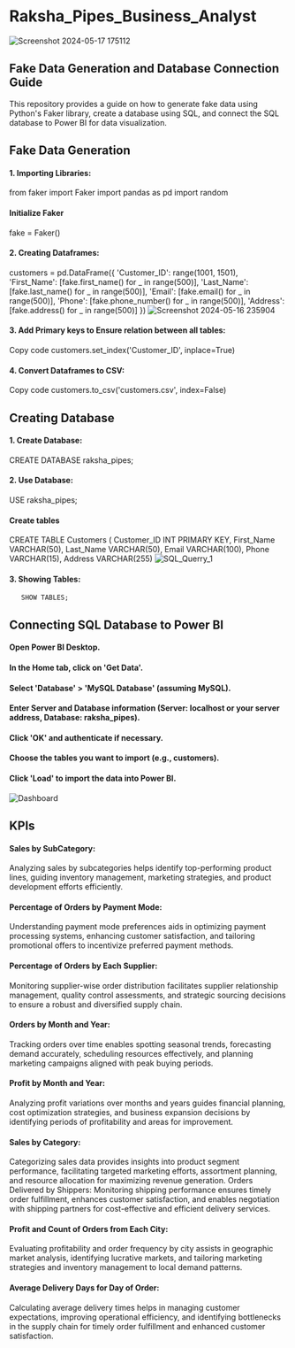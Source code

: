# Raksha_Pipes_Business_Analyst

![Screenshot 2024-05-17 175112](https://github.com/AnniAgra786/Raksha_Pipes_Business_Analyst/assets/109506450/21b08d02-4057-43ef-a0d8-d1fc2c8d96ae)

## Fake Data Generation and Database Connection Guide

This repository provides a guide on how to generate fake data using Python's Faker library, create a database using SQL, and connect the SQL database to Power BI for data visualization.

## Fake Data Generation

#### 1. Importing Libraries:


from faker import Faker 
import pandas as pd 
import random 

#### Initialize Faker 
fake = Faker()

#### 2. Creating Dataframes:
customers = pd.DataFrame({ 
    'Customer_ID': range(1001, 1501), 
    'First_Name': [fake.first_name() for _ in range(500)], 
    'Last_Name': [fake.last_name() for _ in range(500)], 
    'Email': [fake.email() for _ in range(500)], 
    'Phone': [fake.phone_number() for _ in range(500)], 
    'Address': [fake.address() for _ in range(500)] 
})
![Screenshot 2024-05-16 235904](https://github.com/AnniAgra786/Raksha_Pipes_Business_Analyst/assets/109506450/e805e788-adad-4b37-9180-b3d51a532b23)

#### 3. Add Primary keys to Ensure relation between all tables:

Copy code
customers.set_index('Customer_ID', inplace=True)
#### 4. Convert Dataframes to CSV:
Copy code
customers.to_csv('customers.csv', index=False)
## Creating Database
#### 1. Create Database:
CREATE DATABASE raksha_pipes;
#### 2. Use Database:
USE raksha_pipes;
#### Create tables
CREATE TABLE Customers (
    Customer_ID INT PRIMARY KEY,
    First_Name VARCHAR(50),
    Last_Name VARCHAR(50),
    Email VARCHAR(100),
    Phone VARCHAR(15),
    Address VARCHAR(255)
    ![SQL_Querry_1](https://github.com/AnniAgra786/Raksha_Pipes_Business_Analyst/assets/109506450/e27dd10e-c1dc-4553-ab07-8caf9799c326)
#### 3. Showing Tables:
       SHOW TABLES;

## Connecting SQL Database to Power BI
#### Open Power BI Desktop.
#### In the Home tab, click on 'Get Data'.
#### Select 'Database' > 'MySQL Database' (assuming MySQL).
#### Enter Server and Database information (Server: localhost or your server address, Database: raksha_pipes).
#### Click 'OK' and authenticate if necessary.
#### Choose the tables you want to import (e.g., customers).
#### Click 'Load' to import the data into Power BI.
![Dashboard](https://github.com/AnniAgra786/Raksha_Pipes_Business_Analyst/assets/109506450/361ccdb7-350c-486f-9a8a-f5c7fd7d88db)


## KPIs

#### Sales by SubCategory:
Analyzing sales by subcategories helps identify top-performing product lines, guiding inventory management, marketing strategies, and product development efforts efficiently.

#### Percentage of Orders by Payment Mode:
Understanding payment mode preferences aids in optimizing payment processing systems, enhancing customer satisfaction, and tailoring promotional offers to incentivize preferred payment methods.

#### Percentage of Orders by Each Supplier:
Monitoring supplier-wise order distribution facilitates supplier relationship management, quality control assessments, and strategic sourcing decisions to ensure a robust and diversified supply chain.

#### Orders by Month and Year:
Tracking orders over time enables spotting seasonal trends, forecasting demand accurately, scheduling resources effectively, and planning marketing campaigns aligned with peak buying periods.

#### Profit by Month and Year:
Analyzing profit variations over months and years guides financial planning, cost optimization strategies, and business expansion decisions by identifying periods of profitability and areas for improvement.

#### Sales by Category: 
Categorizing sales data provides insights into product segment performance, facilitating targeted marketing efforts, assortment planning, and resource allocation for maximizing revenue generation.
Orders Delivered by Shippers: Monitoring shipping performance ensures timely order fulfillment, enhances customer satisfaction, and enables negotiation with shipping partners for cost-effective and efficient delivery services.

#### Profit and Count of Orders from Each City: 
Evaluating profitability and order frequency by city assists in geographic market analysis, identifying lucrative markets, and tailoring marketing strategies and inventory management to local demand patterns.

#### Average Delivery Days for Day of Order:
Calculating average delivery times helps in managing customer expectations, improving operational efficiency, and identifying bottlenecks in the supply chain for timely order fulfillment and enhanced customer satisfaction.



